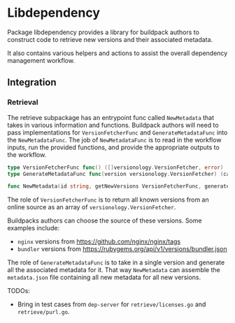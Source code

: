 # Libdependency

Package libdependency provides a library for buildpack authors to construct code to retrieve new versions and their associated metadata.

It also contains various helpers and actions to assist the overall dependency management workflow.

## Integration

### Retrieval

The retrieve subpackage has an entrypoint func called `NewMetadata` that takes in various information and functions.
Buildpack authors will need to pass implementations for `VersionFetcherFunc` and `GenerateMetadataFunc` into the
`NewMetadataFunc`. The job of `NewMetadataFunc` is to read in the workflow inputs, run the provided functions, and provide
the appropriate outputs to the workflow.

```go
type VersionFetcherFunc func() ([]versionology.VersionFetcher, error)
type GenerateMetadataFunc func(version versionology.VersionFetcher) (cargo.ConfigMetadataDependency, error)

func NewMetadata(id string, getNewVersions VersionFetcherFunc, generateMetadata GenerateMetadataFunc, targets ...string)
```

The role of `VersionFetcherFunc` is to return all known versions from an online source as an array of `versionology.VersionFetcher`.

Buildpacks authors can choose the source of these versions. Some examples include:

- `nginx` versions from https://github.com/nginx/nginx/tags
- `bundler` versions from https://rubygems.org/api/v1/versions/bundler.json

The role of `GenerateMetadataFunc` is to take in a single version and generate all the associated metadata for it.
That way `NewMetadata` can assemble the `metadata.json` file containing all new metadata for all new versions.

TODOs:
- Bring in test cases from `dep-server` for `retrieve/licenses.go` and `retrieve/purl.go`.